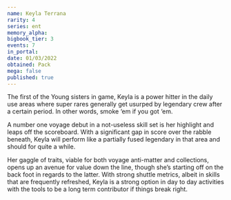 ```yaml
---
name: Keyla Terrana
rarity: 4
series: ent
memory_alpha:
bigbook_tier: 3
events: 7
in_portal:
date: 01/03/2022
obtained: Pack
mega: false
published: true
---
```


The first of the Young sisters in game, Keyla is a power hitter in the daily use areas where super rares generally get usurped by legendary crew after a certain period. In other words, smoke ‘em if you got ‘em.

A number one voyage debut in a not-useless skill set is her highlight and leaps off the scoreboard. With a significant gap in score over the rabble beneath, Keyla will perform like a partially fused legendary in that area and should for quite a while.

Her gaggle of traits, viable for both voyage anti-matter and collections, opens up an avenue for value down the line, though she’s starting off on the back foot in regards to the latter. With strong shuttle metrics, albeit in skills that are frequently refreshed, Keyla is a strong option in day to day activities with the tools to be a long term contributor if things break right.
